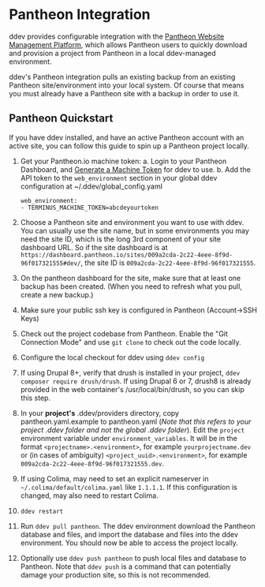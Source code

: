 # Pantheon Integration

ddev provides configurable integration with the [Pantheon Website Management Platform](https://pantheon.io/), which allows Pantheon users to quickly download and provision a project from Pantheon in a local ddev-managed environment.

ddev's Pantheon integration pulls an existing backup from an existing Pantheon site/environment into your local system. Of course that means you must already have a Pantheon site with a backup in order to use it.

## Pantheon Quickstart

If you have ddev installed, and have an active Pantheon account with an active site, you can follow this guide to spin up a Pantheon project locally.

1. Get your Pantheon.io machine token:
   a. Login to your Pantheon Dashboard, and [Generate a Machine Token](https://pantheon.io/docs/machine-tokens/) for ddev to use.
   b. Add the API token to the `web_environment` section in your global ddev configuration at ~/.ddev/global_config.yaml

   ```
   web_environment:
   - TERMINUS_MACHINE_TOKEN=abcdeyourtoken
   ```

2. Choose a Pantheon site and environment you want to use with ddev. You can usually use the site name, but in some environments you may need the site ID, which is the long 3rd component of your site dashboard URL. So if the site dashboard is at `https://dashboard.pantheon.io/sites/009a2cda-2c22-4eee-8f9d-96f017321555#dev/`, the site ID is `009a2cda-2c22-4eee-8f9d-96f017321555`.

3. On the pantheon dashboard for the site, make sure that at least one backup has been created. (When you need to refresh what you pull, create a new backup.)

4. Make sure your public ssh key is configured in Pantheon (Account->SSH Keys)

5. Check out the project codebase from Pantheon. Enable the "Git Connection Mode" and use `git clone` to check out the code locally.

6. Configure the local checkout for ddev using `ddev config`

7. If using Drupal 8+, verify that drush is installed in your project, `ddev composer require drush/drush`. If using Drupal 6 or 7, drush8 is already provided in the web container's /usr/local/bin/drush, so you can skip this step.

8. In your **project's** .ddev/providers directory, copy pantheon.yaml.example to pantheon.yaml (_Note that this refers to your project .ddev folder and not the global .ddev folder_).  Edit the `project` environment variable under `environment_variables`. It will be in the format `<projectname>.<environment>`, for example `yourprojectname.dev` or (in cases of ambiguity) `<project_uuid>.<environment>`, for example `009a2cda-2c22-4eee-8f9d-96f017321555.dev`.  

9. If using Colima, may need to set an explicit nameserver in `~/.colima/default/colima.yaml` like `1.1.1.1`. If this configuration is changed, may also need to restart Colima.

10. `ddev restart`

11. Run `ddev pull pantheon`. The ddev environment  download the Pantheon database and files, and import the database and files into the ddev environment. You should now be able to access the project locally.

12. Optionally use `ddev push pantheon` to push local files and database to Pantheon. Note that `ddev push` is a command that can potentially damage your production site, so this is not recommended.
